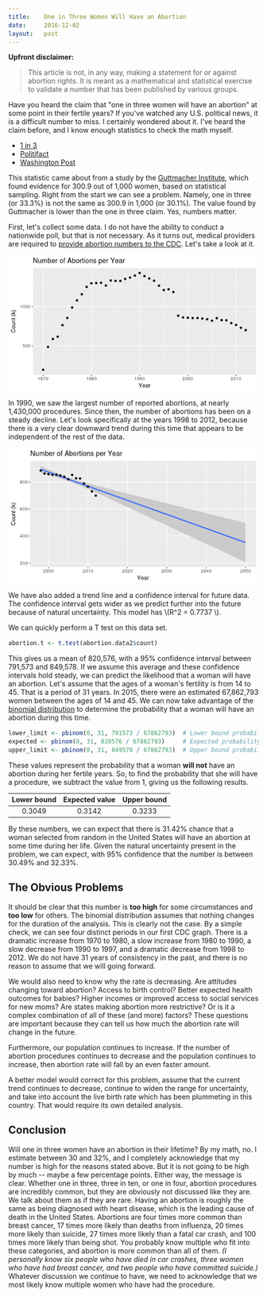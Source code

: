 ```yaml
---
title:    One in Three Women Will Have an Abortion
date:     2016-12-02
layout:   post
---
```


**Upfront disclaimer:**

> This article is not, in any way, making a statement for or against abortion rights. It is meant as a mathematical and statistical exercise to validate a number that has been published by various groups.

Have you heard the claim that "one in three women will have an abortion" at some point in their fertile years? If you've watched any U.S. political news, it is a difficult number to miss. I certainly wondered about it. I've heard the claim before, and I know enough statistics to check the math myself.

* [1 in 3](http://www.1in3campaign.org/)
* [Politifact](http://www.politifact.com/virginia/statements/2016/may/23/naral-pro-choice-america/flawed-naral-virginia-claim-1-3-women-will-have-ab/)
* [Washington Post](https://www.washingtonpost.com/news/fact-checker/wp/2015/09/30/the-stale-claim-that-one-in-three-women-will-have-an-abortion-by-age-45/?utm_term=.c93155b14547)

This statistic came about from a study by the [Guttmacher Institute](https://www.guttmacher.org/), which found evidence for 300.9 out of 1,000 women, based on statistical sampling. Right from the start we can see a problem. Namely, one in three (or 33.3%) is not the same as 300.9 in 1,000 (or 30.1%). The value found by Guttmacher is lower than the one in three claim. Yes, numbers matter.

First, let's collect some data. I do not have the ability to conduct a nationwide poll, but that is not necessary. As it turns out, medical providers are required to [provide abortion numbers to the CDC](http://www.cdc.gov/reproductivehealth/data_stats/abortion.htm). Let's take a look at it.

![Abortions per year, 1970 - 2012](/assets/images/abortions-per-year-1970-2012.png)

In 1990, we saw the largest number of reported abortions, at nearly 1,430,000 procedures. Since then, the number of abortions has been on a steady decline. Let's look specifically at the years 1998 to 2012, because there is a very clear downward trend during this time that appears to be independent of the rest of the data.

![Abortions per year, 1998 - 2050](/assets/images/abortions-per-year-1998-2050.png)

We have also added a trend line and a confidence interval for future data. The confidence interval gets wider as we predict further into the future because of natural uncertainty. This model has \\(R^2 = 0.7737 \\).

We can quickly perform a T test on this data set.

```r
abortion.t <- t.test(abortion.data2$count)
```

This gives us a mean of 820,576, with a 95% confidence interval between 791,573 and 849,578. If we assume this average and these confidence intervals hold steady, we can predict the likelihood that a woman will have an abortion. Let's assume that the ages of a woman's fertility is from 14 to 45. That is a period of 31 years. In 2015, there were an estimated 67,862,793 women between the ages of 14 and 45. We can now take advantage of the [binomial distribution](https://en.wikipedia.org/wiki/Binomial_distribution) to determine the probability that a woman will have an abortion during this time.

```r
lower_limit <- pbinom(0, 31, 791573 / 67862793)  # Lower bound probability.
expected <- pbinom(0, 31, 820576 / 67862793)     # Expected probability.
upper_limit <- pbinom(0, 31, 849578 / 67862793)  # Upper bound probability.
```

These values represent the probability that a woman **will not** have an abortion during her fertile years. So, to find the probability that she will have a procedure, we subtract the value from 1, giving us the following results.

| Lower bound | Expected value | Upper bound |
| :---------: | :------------: | :---------: |
| 0.3049      | 0.3142         | 0.3233      |

By these numbers, we can expect that there is 31.42% chance that a woman selected from random in the United States will have an abortion at some time during her life. Given the natural uncertainty present in the problem, we can expect, with 95% confidence that the number is between 30.49% and 32.33%.

## The Obvious Problems

It should be clear that this number is **too high** for some circumstances and **too low** for others. The binomial distribution assumes that nothing changes for the duration of the analysis. This is clearly not the case. By a simple check, we can see four distinct periods in our first CDC graph. There is a dramatic increase from 1970 to 1980, a slow increase from 1980 to 1990, a slow decrease from 1990 to 1997, and a dramatic decrease from 1998 to 2012. We do not have 31 years of consistency in the past, and there is no reason to assume that we will going forward.

We would also need to know why the rate is decreasing. Are attitudes changing toward abortion? Access to birth control? Better expected health outcomes for babies? Higher incomes or improved access to social services for new moms? Are states making abortion more restrictive? Or is it a complex combination of all of these (and more) factors? These questions are important because they can tell us how much the abortion rate will change in the future.

Furthermore, our population continues to increase. If the number of abortion procedures continues to decrease and the population continues to increase, then abortion rate will fall by an even faster amount.

A better model would correct for this problem, assume that the current trend continues to decrease, continue to widen the range for uncertainty, and take into account the live birth rate which has been plummeting in this country. That would require its own detailed analysis.

## Conclusion

Will one in three women have an abortion in their lifetime? By my math, no. I estimate between 30 and 32%, and I completely acknowledge that my number is high for the reasons stated above. But it is not going to be high by much -- maybe a few percentage points. Either way, the message is clear. Whether one in three, three in ten, or one in four, abortion procedures are incredibly common, but they are obviously not discussed like they are. We talk about them as if they are rare. Having an abortion is roughly the same as being diagnosed with heart disease, which is the leading cause of death in the United States. Abortions are four times more common than breast cancer, 17 times more likely than deaths from influenza, 20 times more likely than suicide, 27 times more likely than a fatal car crash, and 100 times more likely than being shot. You probably know multiple who fit into these categories, and abortion is more common than all of them. *(I personally know six people who have died in car crashes, three women who have had breast cancer, and two people who have committed suicide.)* Whatever discussion we continue to have, we need to acknowledge that we most likely know multiple women who have had the procedure.
